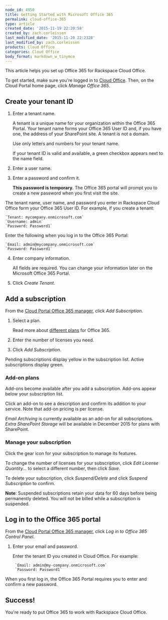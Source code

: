 ```yaml
---
node_id: 4950
title: Getting Started with Microsoft Office 365
permalink: cloud-office-365
type: article
created_date: '2015-11-19 22:20:58'
created_by: zach.corleissen
last_modified_date: '2015-11-20 22:2328'
last_modified_by: zach.corleissen
products: Cloud Office
categories: Cloud Office
body_format: markdown_w_tinymce
---
```


This article helps you set up Office 365 for Rackspace Cloud Office.

To get started, make sure you're logged in to [Cloud Office](https://cp.rackspace.com). Then, on the Cloud Portal home page, click *Manage Office 365*.

## Create your tenant ID

1. Enter a tenant name.

    A tenant is a unique name for your organization within the Office 365 Portal. Your tenant name forms your Office 365 User ID and, if you have one, the address of your SharePoint site.  A tenant is not a domain. 

    Use only letters and numbers for your tenant name.

    If your tenant ID is valid and available, a green checkbox appears next to the name field. 

2. Enter a user name.

3. Enter a password and confirm it.

    **This password is temporary.** The Office 365 portal will prompt you to create a new password when you first visit the site.

The tenant name, user name, and password you enter in Rackspace Cloud Office form your Office 365 User ID. For example, if you create a tenant:

    `Tenant: mycompany.onmicrosoft.com`
    `Username: admin`
    `Password: Password1`

Enter the following when you log in to the Office 365 Portal:

    `Email: admin@mycompany.onmicrosoft.com`
    `Password: Password1`

4. Enter company information.

    All fields are required. You can change your information later on the Microsoft Office 365 Portal.

5. Click *Create Tenant*.

## Add a subscription

From the [Cloud Portal Office 365 manager](https://cp.rackspace.com/Office365#/Manage), click *Add Subscription*.

1. Select a plan.

    Read more about [different plans](https://www.rackspace.com/office-365) for Office 365.

2. Enter the number of licenses you need.

3. Click *Add Subscription*.

Pending subscriptions display yellow in the subscription list. Active subscriptions display green.

### Add-on plans

Add-ons become available after you add a subscription. Add-ons appear below your subscription list. 

Click an add-on to see a description and confirm its addition to your service. Note that add-on pricing is per license. 

*Email Archiving* is currently available as an add-on for all subscriptions. *Extra SharePoint Storage* will be available in December 2015 for plans with SharePoint.

### Manage your subscription

Click the gear icon for your subscription to manage its features.

To change the number of licenses for your subscription, click *Edit License Quantity...* to select a different number, then click *Save*.

To delete your subscription, click *Suspend/Delete* and click *Suspend Subscription* to confirm.

**Note**: Suspended subscriptions retain your data for 60 days before being permanently deleted. You will not be billed while a subscription is suspended.

## Log in to the Office 365 portal

From the [Cloud Portal Office 365 manager](https://cp.rackspace.com/Office365#/Manage), click *Log in to Office 365 Control Panel*.

1. Enter your email and password.

    Enter the tenant ID you created in Cloud Office. For example:

        `Email: admin@my-company.onmicrosoft.com`
        `Password: Password1`

When you first log in, the Office 365 Portal requires you to enter and confirm a new password.

## Success!

You're ready to put Office 365 to work with Rackspace Cloud Office.

